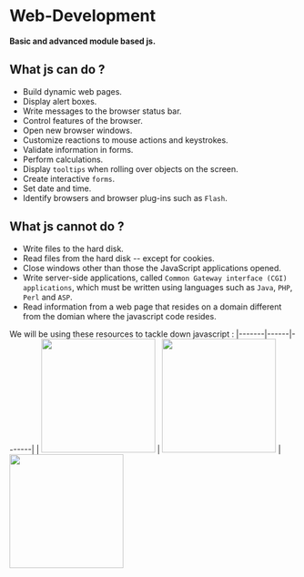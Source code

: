 # Web-Development
**Basic and advanced module based js.**

## What js can do ? 
- Build dynamic web pages.
- Display alert boxes.
- Write messages to the browser status bar.
- Control features of the browser.
- Open new browser windows.
- Customize reactions to mouse actions and keystrokes.
- Validate information in forms.
- Perform calculations.
- Display `tooltips` when rolling over objects on the screen.
- Create interactive `forms`.
- Set date and time.
- Identify browsers and browser plug-ins such as `Flash`.

## What js cannot do ? 
- Write files to the hard disk.
- Read files from the hard disk -- except for cookies.
- Close windows other than those the JavaScript applications opened.
- Write server-side applications, called `Common Gateway interface (CGI) applications`,
which must be written using languages such as `Java`, `PHP`, `Perl` and `ASP`.
- Read information from a web page that resides on a domain different from the domian where the javascript code resides.

We will be using these resources to tackle down javascript : 
|-------|------|-------|
| <img src="https://user-images.githubusercontent.com/60224159/162418457-0ff8f39c-8c13-4040-8795-289a47233628.png" width="200"> | <img src="https://user-images.githubusercontent.com/60224159/162418628-894a3c88-1b5c-48eb-aa59-94ac164ea82a.png" width="200"> | <img src="https://user-images.githubusercontent.com/60224159/162418795-0d4c0f28-edfd-4d14-9aa3-20c07ccd1689.png" width="200">
